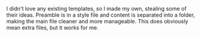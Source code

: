 I didn't love any existing templates, so I made my own, stealing some of their ideas. 
Preamble is in a style file and content is separated into a folder, 
making the main file cleaner and more manageable.
This does obviously mean extra files, but it works for me.

